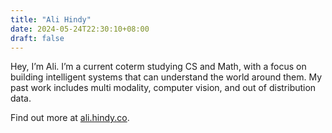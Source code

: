 ```yaml
---
title: "Ali Hindy"
date: 2024-05-24T22:30:10+08:00
draft: false
---
```


Hey, I’m Ali. I’m a current coterm studying CS and Math, with a focus on building intelligent systems that can understand the world around them. My past work includes multi modality, computer vision, and out of distribution data.

Find out more at [ali.hindy.co](https://ali.hindy.co/).
